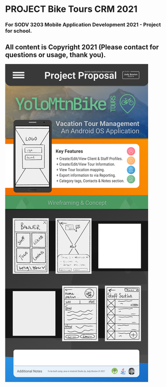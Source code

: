 # PROJECT Bike Tours CRM 2021
### For SODV 3203 Mobile Application Development 2021 - Project for school.
## All content is Copyright 2021 (Please contact for questions or usage, thank you).
![](https://raw.githubusercontent.com/devjody/PROJECT-MobAppDev-Bike-Tours-CRM-2021/main/Mob%20App%20Dev%20Project%20Proposal%20-%20Jody%20Boston%20420974.png)
